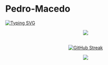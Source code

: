 # Pedro-Macedo
[![Typing SVG](https://readme-typing-svg.herokuapp.com?font=Fira+Code&duration=8000&pause=1000&color=FFFFFF&width=435&lines=Hi+there+my+name+is+Pedro+Macedo👋)](https://git.io/typing-svg)

<div align="center">
    <img src="https://skillicons.dev/icons?i=python,kotlin,c,js,nodejs,html,vscode,idea,linux,postgres,express,bash,java,arduino,gradle,react,typescript,postman&perline=7"/>
</div>

<br>
<div align="center">

[![GitHub Streak](https://github-readme-streak-stats.herokuapp.com?user=PedroMacedoo&theme=ocean-gradient&border_radius=10)](https://git.io/streak-stats)

<img src="https://github-readme-stats.vercel.app/api?username=PedroMacedoo&show_icons=true&theme=tokyonight"/>

</div>
